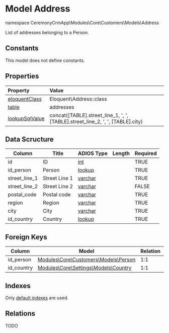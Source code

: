 # Model Address

namespace CeremonyCrmApp\Modules\Core\Customers\Models\Address

List of addresses belonging to a Person.

## Constants

This model does not define constants.

## Properties

| Property                                                                                 | Value                                                                          |
| :--------------------------------------------------------------------------------------- | :----------------------------------------------------------------------------- |
| [eloquentClass](https://docs.wai.blue/adios-framework/models/properties#eloquentClass)   | Eloquent\Address::class                                                        |
| [table](https://docs.wai.blue/adios-framework/models/properties#table)                   | addresses                                                                      |
| [lookupSqlValue](https://docs.wai.blue/adios-framework/models/properties#lookupSqlValue) | concat([TABLE].street_line_1, ', ', [TABLE].street_line_2, ', ', [TABLE].city) |

## Data Scructure

| Column        | Title         | ADIOS Type                                                                 | Length | Required |
| ------------- | ------------- | -------------------------------------------------------------------------- | ------ | -------- |
| id            | ID            | [int](https://docs.wai.blue/adios-framework/models/attributes#int)         |        | TRUE     |
| id_person     | Person        | [lookup](https://docs.wai.blue/adios-framework/models/attributes#lookup)   |        | TRUE     |
| street_line_1 | Street Line 1 | [varchar](https://docs.wai.blue/adios-framework/models/attributes#varchar) |        | TRUE     |
| street_line_2 | Street Line 2 | [varchar](https://docs.wai.blue/adios-framework/models/attributes#varchar) |        | FALSE    |
| postal_code   | Postal code   | [varchar](https://docs.wai.blue/adios-framework/models/attributes#varchar) |        | TRUE     |
| region        | Region        | [varchar](https://docs.wai.blue/adios-framework/models/attributes#varchar) |        | TRUE     |
| city          | City          | [varchar](https://docs.wai.blue/adios-framework/models/attributes#varchar) |        | TRUE     |
| id_country    | Country       | [lookup](https://docs.wai.blue/adios-framework/models/attributes#lookup)   |        | TRUE     |

## Foreign Keys

| Column     | Model                                                                    | Relation | OnUpdate | OnDelete |
| ---------- | ------------------------------------------------------------------------ | -------- | -------- | -------- |
| id_person  | [Modules\Core\Customers\Models\Person](person.md)                        | 1:1      | Cascade  | Restrict |
| id_country | [Modules\Core\Settings\Models\Country](../../settings/models/country.md) | 1:1      | Cascade  | Restrict |

## Indexes

Only [default indexes](https://docs.wai.blue/adios-framework/default-indexes) are used.

## Relations

TODO
